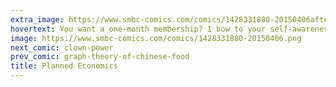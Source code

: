 ```yaml
---
extra_image: https://www.smbc-comics.com/comics/1428331880-20150406after.png
hovertext: You want a one-month membership? I bow to your self-awareness.
image: https://www.smbc-comics.com/comics/1428331880-20150406.png
next_comic: clown-power
prev_comic: graph-theory-of-chinese-food
title: Planned Economics
---
```


